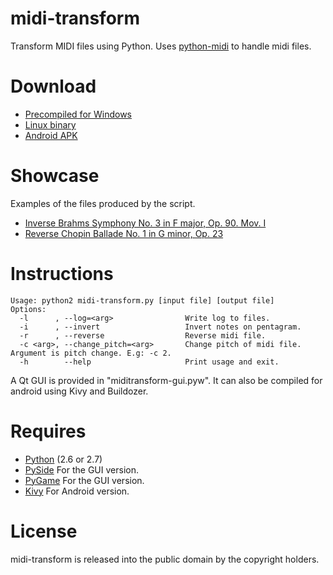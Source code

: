midi-transform
============

Transform MIDI files using Python. Uses [python-midi](https://github.com/vishnubob/python-midi) to handle midi files.


Download
===========

* [Precompiled for Windows](https://docs.google.com/file/d/0B3A4M1pvdmsGRDB3NVBmbTR5WEE)
* [Linux binary](https://drive.google.com/file/d/0B3A4M1pvdmsGZEFOT21mTVpveUE/view?usp=sharing)
* [Android APK](https://drive.google.com/file/d/0B3A4M1pvdmsGQnhSekZMVGpRRlk/view?usp=sharing)


Showcase
===========

Examples of the files produced by the script.

* [Inverse Brahms Symphony No. 3 in F major, Op. 90. Mov. I](https://www.youtube.com/watch?v=kfrJyiVtBUI)
* [Reverse Chopin Ballade No. 1 in G minor, Op. 23](https://www.youtube.com/watch?v=8sbFRNm7dDo)


Instructions
===========
```
Usage: python2 midi-transform.py [input file] [output file]
Options:
  -l      , --log=<arg>                Write log to files.
  -i      , --invert                   Invert notes on pentagram.
  -r      , --reverse                  Reverse midi file.
  -c <arg>, --change_pitch=<arg>       Change pitch of midi file. Argument is pitch change. E.g: -c 2.
  -h        --help                     Print usage and exit.
```

A Qt GUI is provided in "miditransform-gui.pyw". It can also be compiled for android using Kivy and Buildozer.

Requires
===========

* [Python](http://www.python.org/download/) (2.6 or 2.7)
* [PySide](http://qt-project.org/wiki/PySide) For the GUI version.
* [PyGame](http://pygame.org) For the GUI version.
* [Kivy](http://kivy.org) For Android version.

License
===========
midi-transform is released into the public domain by the copyright holders.
